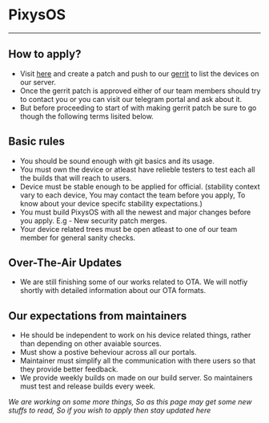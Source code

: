 # PixysOS
---
## How to apply? ###
* Visit [here](https://github.com/PixysOS/official_devices/blob/ten/devices.json) and create a patch and push to our [gerrit](http://gerrit.pixysos.com/) to list the devices on our server.
* Once the gerrit patch is approved either of our team members should try to contact you or you can visit our telegram portal and ask about it.
* But before proceeding to start of with making gerrit patch be sure to go though the following terms lisited below.

## Basic rules ##
* You should be sound enough with git basics and its usage.
* You must own the device or atleast have relieble testers to test each all the builds that will reach to users.
* Device must be stable enough to be applied for official. (stability context vary to each device, You may contact the team before you apply, To know about your device specifc stability expectations.)
* You must build PixysOS with all the newest and major changes before you apply. E.g - New security patch merges.
* Your device related trees must be open atleast to one of our team member for general sanity checks. 

## Over-The-Air Updates ##
* We are still finishing some of our works related to OTA. We will notfiy shortly with detailed information about our OTA formats.

## Our expectations from maintainers ##
* He should be independent to work on his device related things, rather than depending on other avaiable sources. 
* Must show a postive beheviour across all our portals.
* Maintainer must simplify all the communication with there users so that they provide better feedback. 
* We provide weekly builds on made on our build server. So maintainers must test and release builds every week.

_We are working on some more things, So as this page may get some new stuffs to read, So if you wish to apply then stay updated here_
          
